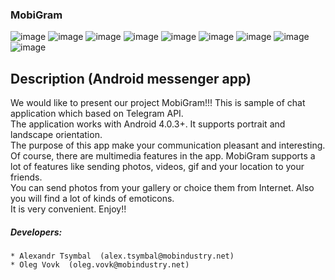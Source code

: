 ### MobiGram
![image](logo.png)
![image](registration_main.png)
![image](registration_code.png)
![image](chat_list.png)
![image](message_fragment.png)
![image](message_stickers.png)
![image](message_attach_menu.png)
![image](gallery.png)
![image](location.png)
## Description (Android messenger app)
 We would like to present our project MobiGram!!! This is sample of chat application which based on Telegram API.<br>
 The application works with Android 4.0.3+. It supports portrait and landscape orientation.<br>
 The purpose of this app make your communication pleasant and interesting.<br>
 Of course, there are multimedia features in the app. MobiGram supports a lot of features like sending photos, videos, gif and your location to your friends.<br>
 You can send photos from your gallery or choice them from Internet. Also you will find a lot of kinds of emoticons.<br>
 It is very convenient. Enjoy!!

##### Developers:<br>
    * Alexandr Tsymbal  (alex.tsymbal@mobindustry.net)
    * Oleg Vovk  (oleg.vovk@mobindustry.net)